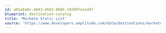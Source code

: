 ```yaml
---
id: a85a6a0c-d843-4563-908b-18299fe2ed47
blueprint: destination-catalog
title: 'Marketo Static List'
source: 'https://www.developers.amplitude.com/data/destinations/marketo'
---
```

